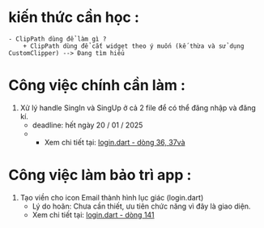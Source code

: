 

# kiến thức cần học :
    - ClipPath dùng để làm gì ?
        + ClipPath dùng để cắt widget theo ý muốn (kế thừa và sử dụng CustomClipper) --> Đang tìm hiểu 

# Công việc chính cần làm :
1. Xử lý handle SingIn và SingUp ở cả 2 file để có thể đăng nhập và đăng kí.
   - deadline: hết ngày 20 / 01 / 2025 
   - - Xem chi tiết tại: [login.dart - dòng 36, 37](./lib/views/auth/login.dart)[và](./lib/views/auth/signup.dart)
    


# Công việc làm bảo trì app :
1. Tạo viền cho icon Email thành hình lục giác (login.dart)
    - Lý do hoãn: Chưa cần thiết, ưu tiên chức năng vì đây là giao diện.
    - Xem chi tiết tại: [login.dart - dòng 141](./lib/views/auth/login.dart)


    
